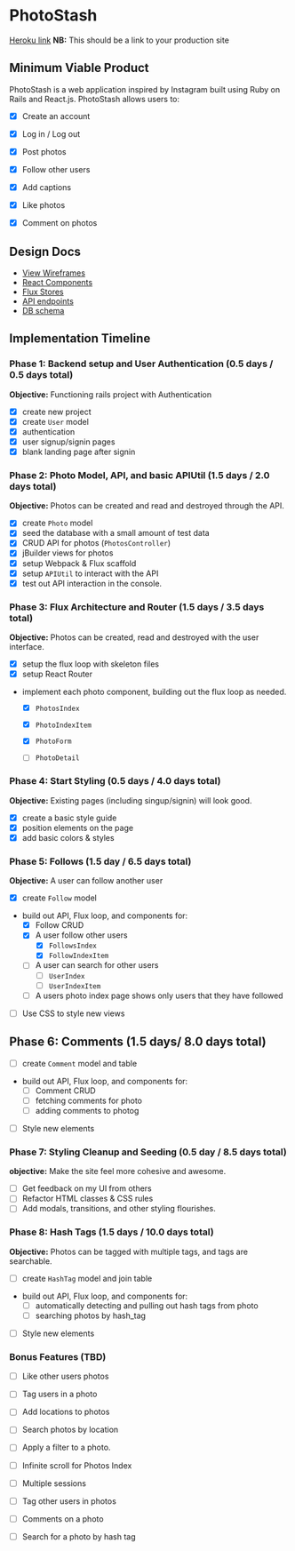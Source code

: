 # PhotoStash

[Heroku link][heroku] **NB:** This should be a link to your production site

[heroku]: http://www.herokuapp.com

## Minimum Viable Product

PhotoStash is a web application inspired by Instagram built using Ruby on Rails
and React.js. PhotoStash allows users to:

<!-- This is a Markdown checklist. Use it to keep track of your
progress. Put an x between the brackets for a checkmark: [x] -->

- [X] Create an account
- [X] Log in / Log out
- [X] Post photos
- [X] Follow other users
- [X] Add captions
- [X] Like photos
- [X] Comment on photos


## Design Docs
* [View Wireframes][views]
* [React Components][components]
* [Flux Stores][stores]
* [API endpoints][api-endpoints]
* [DB schema][schema]

[views]: ./docs/views.md
[components]: ./docs/components.md
[stores]: ./docs/stores.md
[api-endpoints]: ./docs/api-endpoints.md
[schema]: ./docs/schema.md

## Implementation Timeline

### Phase 1: Backend setup and User Authentication (0.5 days / 0.5 days total)

**Objective:** Functioning rails project with Authentication

- [X] create new project
- [X] create `User` model
- [X] authentication
- [X] user signup/signin pages
- [X] blank landing page after signin

### Phase 2: Photo Model, API, and basic APIUtil (1.5 days / 2.0 days total)

**Objective:** Photos can be created and read and destroyed through
the API.

- [X] create `Photo` model
- [X] seed the database with a small amount of test data
- [X] CRUD API for photos (`PhotosController`)
- [X] jBuilder views for photos
- [X] setup Webpack & Flux scaffold
- [X] setup `APIUtil` to interact with the API
- [X] test out API interaction in the console.

### Phase 3: Flux Architecture and Router (1.5 days / 3.5 days total)

**Objective:** Photos can be created, read and destroyed with the
user interface.

- [X] setup the flux loop with skeleton files
- [X] setup React Router
- implement each photo component, building out the flux loop as needed.
  - [X] `PhotosIndex`
  - [X] `PhotoIndexItem`
  - [X] `PhotoForm`
  - [ ] `PhotoDetail`


### Phase 4: Start Styling (0.5 days / 4.0 days total)

**Objective:** Existing pages (including singup/signin) will look good.

- [X] create a basic style guide
- [X] position elements on the page
- [X] add basic colors & styles

### Phase 5: Follows (1.5 day / 6.5 days total)

**Objective:** A user can follow another user

- [X] create `Follow` model
- build out API, Flux loop, and components for:
  - [X] Follow CRUD
  - [X] A user follow other users
    - [X] `FollowsIndex`
    - [X] `FollowIndexItem`
  - [ ] A user can search for other users
    - [ ] `UserIndex`
    - [ ] `UserIndexItem`
  - [ ] A users photo index page shows only users that they have followed
- [ ] Use CSS to style new views

## Phase 6: Comments (1.5 days/ 8.0 days total)
- [ ] create `Comment` model and table
- build out API, Flux loop, and components for:
  - [ ] Comment CRUD
  - [ ] fetching comments for photo
  - [ ] adding comments to photog
- [ ] Style new elements



### Phase 7: Styling Cleanup and Seeding (0.5 day / 8.5 days total)

**objective:** Make the site feel more cohesive and awesome.

- [ ] Get feedback on my UI from others
- [ ] Refactor HTML classes & CSS rules
- [ ] Add modals, transitions, and other styling flourishes.
<!--  bonus -->

### Phase 8: Hash Tags (1.5 days / 10.0 days total)

**Objective:** Photos can be tagged with multiple tags, and tags are searchable.

- [ ] create `HashTag` model and join table
- build out API, Flux loop, and components for:
  - [ ] automatically detecting and pulling out hash tags from photo
  - [ ] searching photos by hash_tag
- [ ] Style new elements


### Bonus Features (TBD)
  - [ ] Like other users photos
  - [ ] Tag users in a photo
  - [ ] Add locations to photos
  - [ ] Search photos by location
  - [ ] Apply a filter to a photo.
  - [ ] Infinite scroll for Photos Index
  - [ ] Multiple sessions
  - [ ] Tag other users in photos
  - [ ] Comments on a photo
  - [ ] Search for a photo by hash tag



[phase-one]: ./docs/phases/phase1.md
[phase-two]: ./docs/phases/phase2.md
[phase-three]: ./docs/phases/phase3.md
[phase-four]: ./docs/phases/phase4.md
[phase-five]: ./docs/phases/phase5.md
